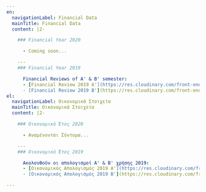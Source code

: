 ```yaml
---
en:
  navigationLabel: Financial Data
  mainTitle: Financial Data
  content: |2-

    ### Financial Year 2020

      - Coming soon...

    ---
    ### Financial Year 2019

      Financial Reviews of Α' & Β' semester:
      - [Financial Review 2019 A'](https://res.cloudinary.com/front-end-matters/image/upload/v1630830470/hellenic-space-center/financial_review_2019_A.pdf)
      - [Financial Review 2019 B'](https://res.cloudinary.com/front-end-matters/image/upload/v1630830476/hellenic-space-center/financial_review_2019_B.pdf)
el:
  navigationLabel: Οικονομικά Στοιχεία
  mainTitle: Οικονομικά Στοιχεία
  content: |2-

    ### Οικονομικό Έτος 2020

      - Αναμένονται Σύντομα...

    ---
    ### Οικονομικό Έτος 2019

      Ακολουθούν οι απολογισμοί Α' & Β' χρήσης 2019:
      - [Οικονομικός Απολογισμός 2019 A'](https://res.cloudinary.com/front-end-matters/image/upload/v1630830470/hellenic-space-center/financial_review_2019_A.pdf)
      - [Οικονομικός Απολογισμός 2019 B'](https://res.cloudinary.com/front-end-matters/image/upload/v1630830476/hellenic-space-center/financial_review_2019_B.pdf)

---
```

